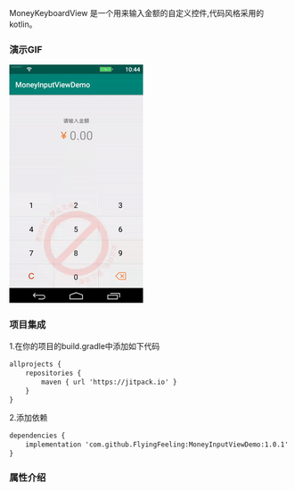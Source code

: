 MoneyKeyboardView 是一个用来输入金额的自定义控件,代码风格采用的kotlin。

### 演示GIF

![radio.gif](https://github.com/FlyingFeeling/MoneyInputViewDemo/blob/master/image/radio.gif)

### 项目集成
1.在你的项目的build.gradle中添加如下代码
```language
allprojects {
    repositories {
        maven { url 'https://jitpack.io' }
    }
}
```
2.添加依赖
```language
dependencies {
    implementation 'com.github.FlyingFeeling:MoneyInputViewDemo:1.0.1'
}
```
### 属性介绍
